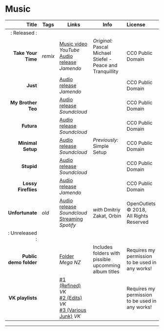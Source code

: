 # Music
Title | Tags | Links | Info | License
----:| --- | --- | --- |:---
|: Released :|||
**Take Your Time** | *remix* | [Music video](https://www.youtube.com/watch?v=aEy2o1jxk_I) *YouTube*<br/>[Audio release](https://www.jamendo.com/track/1629201/patch-plot-take-your-time-peace-and-tranquility-remixed) *Jamendo* | *Original:* Pascal Michael Stiefel - <br/>Peace and Tranquillity | CC0 Public Domain
**Just** | | [Audio release](https://www.jamendo.com/track/1621703/patch-plot-just) *Jamendo* | | CC0 Public Domain
**My Brother Teo** | | [Audio release](https://soundcloud.com/keycattie/effffff4) *Soundcloud* | | CC0 Public Domain
**Futura** | | [Audio release](https://soundcloud.com/keycattie/patch-plot-futura) *Soundcloud* | | CC0 Public Domain
**Minimal Setup** | | [Audio release](https://soundcloud.com/keycattie/patch-plot-minimal-setup) *Soundcloud* | *Previously:* Simple Setup | CC0 Public Domain
**Stupid** | | [Audio release](https://soundcloud.com/keycattie/stupid) *Soundcloud* | | CC0 Public Domain
**Lossy Fireflies** | | [Audio release](https://www.jamendo.com/track/1646853/patch-plot-lossy-fireflies) *Jamendo* | | CC0 Public Domain
**Unfortunate** | *old* | [Audio release](https://soundcloud.com/openoutlets/dmitriy-zakat-x-john-loeen-x) *Soundcloud*<br/>[Streaming](https://open.spotify.com/track/2o2dC4BdDuegK3H9RdPv33?si=AxESxet2RsSO8Gkww12pYw) *Spotify* | *with* Dmitriy Zakat, Orbin | OpenOutlets &copy; 2018,<br/>All Rights Reserved
|: Unreleased :|||
**Public demo folder** | | [Folder](https://mega.nz/folder/ng5R1KBB#QTdM8PfNLq7wujo2G7cHUg) *Mega NZ* | Includes folders with pissible <br/>upcomming album titles | Requires my permission <br/>to be used in any works!
**VK playlists** | | [#1 (Refined)](https://vk.com/music/playlist/211522269_168_41d817094e442d56e7) *VK*<br/>[#2 (Edits)](https://vk.com/music/playlist/211522269_163_a6172d38e49bea71a2) *VK*<br/>[#3 (Various Junk)](https://vk.com/music/playlist/211522269_75_542f6197e2c60ecb16) *VK* | | Requires my permission <br/>to be used in any works!

***

